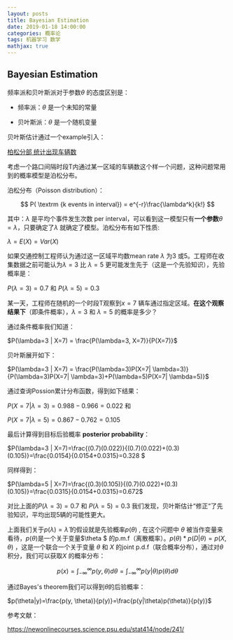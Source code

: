 ```yaml
---
layout: posts
title: Bayesian Estimation
date: 2019-01-18 14:00:00
categories: 概率论
tags: 机器学习 数学
mathjax: true
---
```

## Bayesian Estimation

频率派和贝叶斯派对于参数$\theta$ 的态度区别是：

* 频率派：$\theta$ 是一个未知的常量

* 贝叶斯派：$\theta$ 是一个随机变量

贝叶斯估计通过一个example引入：

[柏松分部 统计出现车辆数](https://newonlinecourses.science.psu.edu/stat414/sites/onlinecourses.science.psu.edu.stat414/files/lesson52/147882_traffic/index.jpg)

考虑一个路口间隔时段T内通过某一区域的车辆数这个样一个问题，这种问题常用到的概率模型是泊松分布。

泊松分布（Poisson distribution）：

$$ P( \textrm {k  events in interval}) = e^{-r}\frac{\lambda^k}{k!} $$

<!-- more -->

其中：$\lambda$ 是平均个事件发生次数 per interval，可以看到这一模型只有**一个参数**$\theta = \lambda$，只要确定了$\lambda$ 就确定了模型。泊松分布有如下性质:

$\lambda = E(X) = Var(X)$

如果交通控制工程师认为通过这一区域平均数mean rate $\lambda$ 为3 或5。工程师在收集数据之前可能认为$\lambda = 3$ 比 $\lambda = 5$ 更可能发生先于（这是一个先验知识），先验概率是：

$P(\lambda = 3) = 0.7$ 和 $P(\lambda = 5) = 0.3$

某一天，工程师在随机的一个时段T观察到$x = 7$ 辆车通过指定区域。**在这个观察结果下**（即条件概率），$\lambda = 3$ 和 $\lambda = 5$ 的概率是多少？

通过条件概率我们知道：

$P(\lambda=3 | X=7) = \frac{P(\lambda=3, X=7)}{P(X=7)}$

贝叶斯展开如下：

$P(\lambda=3 | X=7) = \frac{P(\lambda=3)P(X=7| \lambda=3)}{P(\lambda=3)P(X=7| \lambda=3)+P(\lambda=5)P(X=7| \lambda=5)}$

通过查询Possion累计分布函数，得到如下结果：

$P(X=7|\lambda=3)=0.988-0.966=0.022$  和

$P(X=7|\lambda=5)=0.867-0.762=0.105$

最后计算得到目标后验概率 **posterior probability**：

$P(\lambda=3 | X=7)=\frac{(0.7)(0.022)}{(0.7)(0.022)+(0.3)(0.105)}=\frac{0.0154}{0.0154+0.0315}=0.328 $

同样得到：

$P(\lambda=5 | X=7)=\frac{(0.3)(0.105)}{(0.7)(0.022)+(0.3)(0.105)}=\frac{0.0315}{0.0154+0.0315}=0.672$

对比上面的$P(\lambda = 3) = 0.7$  和 $P(\lambda = 5) = 0.3$ 我们发现，贝叶斯估计“修正“了先验知识，平均出现5辆的可能性更大。

上面我们关于$p(\lambda) = \widehat{\lambda}$ 的假设就是先验概率$p(\theta)$ , 在这个问题中 $\theta$ 被当作变量来看待，$p(\theta)$是一个关于变量$\theta $ 的p.m.f（离散概率）。$p(\theta) * p(D|\theta) = p(X, \theta)$ ，这是一个联合一个关于变量 $\theta$ 和 $X$ 的joint p.d.f（联合概率分布），通过对$\theta$ 积分，我们可以获取$X$ 的概率分布：

$$
p(x)=\int_{-\infty}^{\infty}p(y,\theta)d\theta=\int_{-\infty}^{\infty}p(y|\theta)p(\theta)d\theta
$$

通过Bayes's theorem我们可以得到$\theta$的后验概率：

$p(\theta|y)=\frac{p(y, \theta)}{p(y)}=\frac{p(y|\theta)p(\theta)}{p(y)}$

参考文献：

https://newonlinecourses.science.psu.edu/stat414/node/241/
